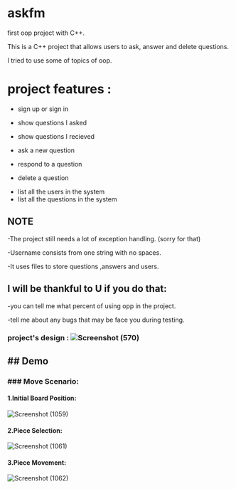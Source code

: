 # askfm
first oop project with C++.


This is a C++ project that allows users to ask, answer and delete questions.


I tried to use some of topics of oop.

# project features :
- sign up or sign in
* show questions I asked
+ show questions I recieved
- ask a new question
* respond to a question
+ delete a question
- list all the users in the system
- list all the questions in the system
 
<h2>
        NOTE
</h2>


-The project still needs a lot of exception handling. (sorry for that)



-Username consists from one string with no spaces.


-It uses files to store questions ,answers and users.


  

<h2>
I will be thankful to U if you do that:
</h2>

-you can tell me what percent of using opp in the project.

-tell me about any bugs that may be face you during testing.

 ### project's design : ![Screenshot (570)](https://github.com/AhmedAlamer1/askfm/assets/139069750/c884de98-620c-46ba-b5f4-7afd5072b6c1)

<h2>
## Demo
</h2>

<h3>
### Move Scenario:
</h3>

<h4>
1.Initial Board Position:
</h4>
 
  ![Screenshot (1059)](https://github.com/AhmedAlamer1/askfm/assets/139069750/5876ff82-b9da-42aa-aa5b-0b11337e8e91)

<h4>
2.Piece Selection:
</h4>
 
   ![Screenshot (1061)](https://github.com/AhmedAlamer1/askfm/assets/139069750/082fcdd8-d740-4ba4-bcc2-82510cc8a155) 

<h4>
3.Piece Movement:
</h4>
 
   ![Screenshot (1062)](https://github.com/AhmedAlamer1/askfm/assets/139069750/0b777f64-d35d-42e1-b119-180082ad930f) 

